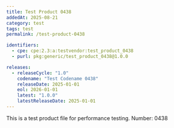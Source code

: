 ```yaml
---
title: Test Product 0438
addedAt: 2025-08-21
category: test
tags: test
permalink: /test-product-0438

identifiers:
  - cpe: cpe:2.3:a:testvendor:test_product_0438
  - purl: pkg:generic/test_product_0438@1.0.0

releases:
  - releaseCycle: "1.0"
    codename: "Test Codename 0438"
    releaseDate: 2025-01-01
    eol: 2026-01-01
    latest: "1.0.0"
    latestReleaseDate: 2025-01-01
---
```


This is a test product file for performance testing. Number: 0438
